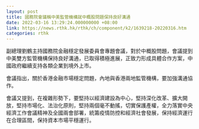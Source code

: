 ```yaml
---
layout: post
title: 國務院會議稱中美監管機構就中概股問題保持良好溝通
date: 2022-03-16 13:29:24.000000000 +08:00
link: https://news.rthk.hk/rthk/ch/component/k2/1639218-20220316.htm
categories: rthk
---
```


副總理劉鶴主持國務院金融穩定發展委員會專題會議，對於中概股問題，會議提到中美雙方監管機構保持良好溝通，已取得積極進展，正致力形成具體合作方案，中國政府繼續支持各類企業到境外上市。

會議指出，關於香港金融市場穩定問題，內地與香港兩地監管機構，要加強溝通協作。

會議又提到，在複雜形勢下，要堅持以經濟建設為中心，堅持深化改革、擴大開放，堅持市場化、法治化原則，堅持兩個毫不動搖，切實保護產權，全力落實中央經濟工作會議精神及全國兩會部署，統籌疫情防控和經濟社會發展，保持經濟運行在合理區間，保持資本市場平穩運行。
